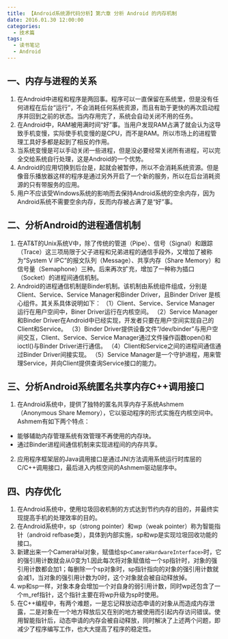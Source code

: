 ```yaml
---
title: 【Android系统源代码分析】第六章 分析 Android 的内存机制
date: 2016.01.30 12:00:00
categories:
  - 技术篇
tags:
  - 读书笔记
  - Android
---
```


## 一、内存与进程的关系
1. 在Android中进程和程序是两回事。程序可以一直保留在系统里，但是没有任何进程在后台“运行”，不会消耗任何系统资源，而且有助于更快的再次启动程序并回到之前的状态。当内存用完了，系统会自动关闭不用的任务。
2. 在Android中，RAM被用满时间“好”事。当用户发现RAM占满了就会认为这导致手机变慢，实际使手机变慢的是CPU，而不是RAM。所以市场上的进程管理工具好多都是起到了相反的作用。
3. 当系统变慢是可以手动关闭一些进程，但是没必要经常关闭所有进程，可以完全交给系统自行处理，这是Android的一个优势。
4. Android的应用切换到后台是，起就会被暂停，所以不会消耗系统资源。但是像音乐播放器这样的程序是通过另外开启了一个新的服务，所以在后台消耗资源的只有带服务的应用。
5. 用户不应该受Windows系统的影响而去保持Android系统的空余内存，因为Android系统不需要空余内存，反而内存被占满了是“好”事。

## 二、分析Android的进程通信机制
1. 在AT&T的Unix系统V中，除了传统的管道（Pipe）、信号（Signal）和跟踪（Trace）这三项局限于父子进程和兄弟进程的通信手段外，又增加了被称为“System V IPC”的报文队列（Message）、共享内存（Share Memory）和信号量（Semaphone）三种。后来再次扩充，增加了一种称为插口（Socket）的进程间通信机制。
2. Android的进程通信机制是Binder机制。该机制由系统组件组成，分别是Client、Service、Service Manager和Binder Driver，且Binder Driver 是核心组件。其关系具体说明如下：
    （1）Client、Service、Service Manager 运行在用户空间中，Biner Driver运行在内核空间。
    （2）Service Manager和Binder Driver在Android中已经实现，开发者只要在用户空间实现自己的Client和Service。
    （3）Binder Driver提供设备文件“/dev/binder”与用户空间交互，Client、Service、Service Manager通过文件操作函数open()和ioctl()与Binder Driver进行通信。
    （4）Client和Service之间的进程间通信通过Binder Driver间接实现。
    （5）Service Manager是一个守护进程，用来管理Service，并向Client提供查询Service接口的能力。

## 三、分析Android系统匿名共享内存C++调用接口
1. 在Android系统中，提供了独特的匿名共享内存子系统Ashmem（Anonymous Share Memory），它以驱动程序的形式实施在内核空间中。Ashmem有如下两个特点：

* 能够辅助内存管理系统有效管理不再使用的内存块。
* 通过Binder进程间通信机制来实现进程间的内存共享。

2. 应用程序框架层的Java调用接口是通过JNI方法调用系统运行时库层的C/C++调用接口，最后进入内核空间的Ashmem驱动层序中。


## 四、内存优化
1. 在Android系统中，使用垃圾回收机制的方式达到节约内存的目的，并最终实现提高手机的处理效率的目的。
2. 在Android系统中，sp（strong pointer）和wp（weak pointer）称为智能指针（android refbase类），具体到内部实施，sp和wp是实现垃圾回收功能的接口。
3. 新建出来一个CameraHal对象，赋值给sp`<CameraHardwareInterface>`时，它的强引用计数就会从0变为1.因此每次将对象赋值给一个sp指针时，对象的强引用计数都会加1；每删除一个sp对象时，sp指针指向的对象的强引用计数就会减1，当对象的强引用计数为0时，这个对象就会被自动释放掉。
4. wp和sp一样，对象本身会增加一个对自身的弱引用计数，同时wp还包含了一个m_ref指针，这个指针主要在将wp升级为sp时使用。
5. 在C++编程中，有两个难题，一是忘记释放动态申请的对象从而造成内存泄露，二是对象在一个地方释放后又在别的地方被使用而引起内存访问错误。使用智能指针后，动态申请的内存会被自动释放，同时解决了上述两个问题，即减少了程序编写工作，也大大提高了程序的稳定性。

